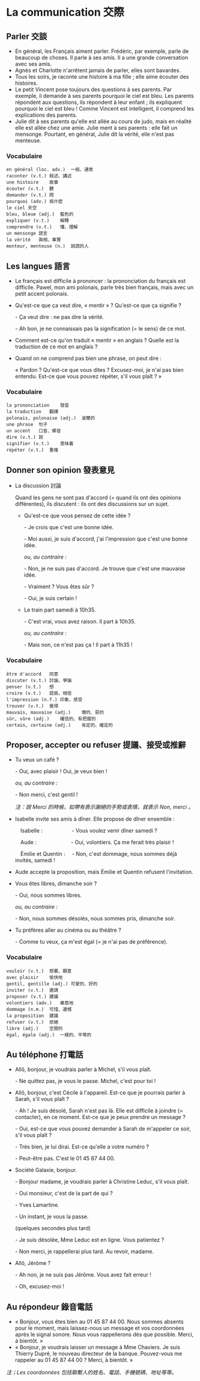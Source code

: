 # La communication 交際

## Parler 交談

* En général, les Français aiment parler. Frédéric, par exemple, parle de beaucoup de choses. Il parle à ses amis. Il a une grande conversation avec ses amis.
* Agnès et Charlotte n'arrêtent jamais de parler, elles sont bavardes.
* Tous les soirs, je raconte une histoire à ma fille ; elle aime écouter des histoires.
* Le petit Vincent pose toujours des questions à ses parents. Par exemple, il demande à ses parents pourquoi le ciel est bleu. Les parents répondent aux questions, ils répondent à leur enfant ; ils expliquent pourquoi le ciel est bleu ! Comme Vincent est intelligent, il comprend les explications des parents.
* Julie dit à ses parents qu'elle est allée au cours de judo, mais en réalité elle est allée chez une amie. Julie ment à ses parents : elle fait un mensonge. Pourtant, en général, Julie dit la vérité, elle n'est pas menteuse.

### Vocabulaire

```
en général (loc. adv.)	一般、通常
raconter (v.t.)	敍述、講述
une histoire	故事
écouter (v.t.)	聽
demander (v.t.)	問
pourquoi (adv.)	爲什麽
le ciel	天空
bleu, bleue (adj.)	藍色的
expliquer (v.t.)	解釋
comprendre (v.t.)	懂、理解
un mensonge	謊言
la vérité	眞相、事實
menteur, menteuse (n.)	說謊的人
```

## Les langues 語言

* Le français est difficile à prononcer : la prononciation du français est difficile. Pawel, mon ami polonais, parle très bien français, mais avec un petit accent polonais.

* Qu'est-ce que ça veut dire, « mentir » ? Qu'est-ce que ça signifie ?

    \- Ça veut dire : ne pas dire la vérité.

    \- Ah bon, je ne connaissais pas la signification (= le sens) de ce mot.

* Comment est-ce qu'on traduit « mentir » en anglais ? Quelle est la traduction de ce mot en anglais ?

* Quand on ne comprend pas bien une phrase, on peut dire : 

    « Pardon ? Qu'est-ce que vous dites ? Excusez-moi, je n'ai pas bien entendu. Est-ce que vous pouvez répéter, s'il vous plaît ? »

### Vocabulaire

```
la prononciation	發音
la traduction	翻譯
polonais, polonaise (adj.)	波蘭的
une phrase	句子
un accent	口音、鄉音
dire (v.t.)	說
signifier (v.t.)	意味着
répéter (v.t.)	重複
```

## Donner son opinion 發表意見

* La discussion 討論

    Quand les gens ne sont pas d'accord (= quand ils ont des opinions différentes), ils discutent : ils ont des discussions sur un sujet.

    * Qu'est-ce que vous pensez de cette idée ?

        \- Je crois que c'est une bonne idée.

        \- Moi aussi, je suis d'accord, j'ai l'impression que c'est une bonne idée.

        *ou, au contraire :*

        \- Non, je ne suis pas d'accord. Je trouve que c'est une mauvaise idée.

        \- Vraiment ? Vous êtes sûr ?

        \- Oui, je suis certain !

    * Le train part samedi à 10h35.

        \- C'est vrai, vous avez raison. Il part à 10h35.

        *ou, au contraire :*

        \- Mais non, ce n'est pas ça ! Il part à 11h35 !

### Vocabulaire

```
être d'accord	同意
discuter (v.t.)	討論、爭論
penser (v.t.)	想
croire (v.t.)	認爲、相信
l'impression (n.f.)	印象、感受
trouver (v.t.)	覺得
mauvais, mauvaise (adj.)	壞的、惡的
sûr, sûre (adj.)	確信的、有把握的
certain, certaine (adj.)	肯定的、確定的
```

## Proposer, accepter ou refuser 提議、接受或推辭

* Tu veux un café ?

    \- Oui, avec plaisir ! Oui, je veux bien !

    *ou, au contraire :*

    \- Non merci, c'est gentil !

    *注：說 Merci 的時候，如帶有表示謝絕的手勢或表情，就表示 Non, merci 。*

* Isabelle invite ses amis à dîner. Elle propose de dîner ensemble : 

    &emsp;Isabelle : &emsp;&emsp;&emsp;&emsp;&emsp;&nbsp;\- Vous voulez venir dîner samedi ?

    &emsp;Aude : &emsp;&emsp;&emsp;&emsp;&emsp;&emsp;&nbsp;\- Oui, volontiers. Ça me ferait très plaisir !

    &emsp;Émilie et Quentin : &emsp;\- Non, c'est dommage, nous sommes déjà invités, samedi !
    
* Aude accepte la proposition, mais Émilie et Quentin refusent l'invitation.

* Vous êtes libres, dimanche soir ?

    \- Oui, nous sommes libres.

    *ou, au contraire :*

    \- Non, nous sommes désolés, nous sommes pris, dimanche soir.

* Tu préfères aller au cinéma ou au théâtre ?

    \- Comme tu veux, ça m'est égal (= je n'ai pas de préférence).

### Vocabulaire

```
vouloir (v.t.)	想要、願意
avec plaisir	愉快地
gentil, gentille (adj.)	可愛的、好的
inviter (v.t.)	邀請
proposer (v.t.)	建議
volontiers (adv.)	樂意地
dommage (n.m.)	可惜、遺憾
la proposition	建議
refuser (v.t.)	拒絕
libre (adj.)	空閒的
égal, égale (adj.)	一樣的、平等的
```

## Au téléphone 打電話

* Allô, bonjour, je voudrais parler à Michel, s'il vous plaît.

    \- Ne quittez pas, je vous le passe. Michel, c'est pour toi !

* Allô, bonjour, c'est Cécile à l'appareil. Est-ce que je pourrais parler à Sarah, s'il vous plaît ?

    \- Ah ! Je suis désolé, Sarah n'est pas là. Elle est difficile à joindre (= contacter), en ce moment. Est-ce que je peux prendre un message ?

    \- Oui, est-ce que vous pouvez demander à Sarah de m'appeler ce soir, s'il vous plaît ?

    \- Très bien, je lui dirai. Est-ce qu'elle a votre numéro ?

    \- Peut-être pas. C'est le 01 45 87 44 00.

* Société Galaxie, bonjour.

    \- Bonjour madame, je voudrais parler à Christine Leduc, s'il vous plaît.

    \- Oui monsieur, c'est de la part de qui ?

    \- Yves Lamartine.

    \- Un instant, je vous la passe.

    (quelques secondes plus tard)

    \- Je suis désolée, Mme Leduc est en ligne. Vous patientez ?

    \- Non merci, je rappellerai plus tard. Au revoir, madame.

* Allô, Jérôme ?

    \- Ah non, je ne suis pas Jérôme. Vous avez fait erreur !

    \- Oh, excusez-moi !

## Au répondeur 錄音電話

* « Bonjour, vous êtes bien au 01 45 87 44 00. Nous sommes absents pour le moment, mais laissez-nous un message et vos coordonnées après le signal sonore. Nous vous rappellerons dès que possible. Merci, à bientôt. »
* « Bonjour, je voudrais laisser un message à Mme Chaviers. Je suis Thierry Dupré, le nouveau directeur de la banque. Pouvez-vous me rappeler au 01 45 87 44 00 ? Merci, à bientôt. »

*注；Les coordonnées 包括聯繫人的姓名、電話、手機號碼、地址等等。*



